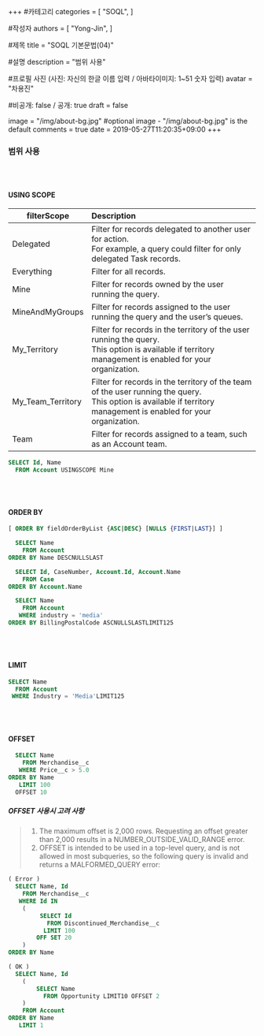 +++
#카테고리
categories = [
    "SOQL",
]

#작성자
authors = [
    "Yong-Jin",
]

#제목
title = "SOQL 기본문법(04)"

#설명
description = "범위 사용"

#프로필 사진 (사진: 자신의 한글 이름 입력 / 아바타이미지: 1~51 숫자 입력)
avatar = "차용진"

#비공개: false / 공개: true
draft = false


image = "/img/about-bg.jpg" #optional image - "/img/about-bg.jpg" is the default
comments = true
date = 2019-05-27T11:20:35+09:00
+++

<!-- 게시글 내용 -->

### 범위 사용 
###### &nbsp;
#### USING SCOPE
filterScope | Description
---|:---
Delegated | Filter for records delegated to another user for action. <br/> For example, a query could filter for only delegated Task records.
Everything | Filter for all records.
Mine | Filter for records owned by the user running the query.
MineAndMyGroups | Filter for records assigned to the user running the query and the user’s queues.
My_Territory | Filter for records in the territory of the user running the query. <br/> This option is available if territory management is enabled for your organization.
My_Team_Territory | Filter for records in the territory of the team of the user running the query. <br/> This option is available if territory management is enabled for your organization.
Team | Filter for records assigned to a team, such as an Account team.

```sql
SELECT Id, Name 
  FROM Account USINGSCOPE Mine
```
###### &nbsp;
#### ORDER BY
```sql
[ ORDER BY fieldOrderByList {ASC|DESC} [NULLS {FIRST|LAST}] ]
```

```sql
  SELECT Name
    FROM Account
ORDER BY Name DESCNULLSLAST

  SELECT Id, CaseNumber, Account.Id, Account.Name
    FROM Case
ORDER BY Account.Name

  SELECT Name
    FROM Account
   WHERE industry = 'media'
ORDER BY BillingPostalCode ASCNULLSLASTLIMIT125
```

###### &nbsp;
#### LIMIT
```sql
SELECT Name
  FROM Account
 WHERE Industry = 'Media'LIMIT125
```

###### &nbsp;
#### OFFSET
```sql
  SELECT Name
    FROM Merchandise__c
   WHERE Price__c > 5.0
ORDER BY Name
   LIMIT 100
  OFFSET 10
```
##### OFFSET 사용시 고려 사항

> 1. The maximum offset is 2,000 rows. Requesting an offset greater than 2,000 results in a NUMBER_OUTSIDE_VALID_RANGE error.
> 2. OFFSET is intended to be used in a top-level query, and is not allowed in most subqueries, so the following query is invalid and returns a MALFORMED_QUERY error:


```sql
( Error )
  SELECT Name, Id
    FROM Merchandise__c
   WHERE Id IN
    (
         SELECT Id
           FROM Discontinued_Merchandise__c
          LIMIT 100
        OFF SET 20
    )
ORDER BY Name

( OK )
  SELECT Name, Id
    (
        SELECT Name 
          FROM Opportunity LIMIT10 OFFSET 2
    )
    FROM Account
ORDER BY Name
   LIMIT 1
```
